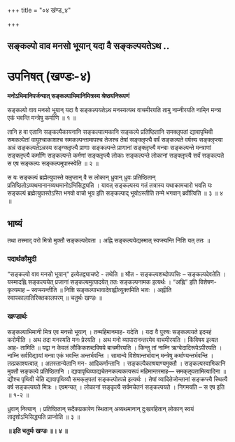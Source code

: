 +++
title = "०४ खंण्ड_४"

+++


## सङ्कल्पो वाव मनसो भूयान् यदा वै सङ्कल्पयतेऽथ ..

# **उपनिषत् (खण्डः-४)**

**मनोऽभिमानिपर्जन्यात् सङ्कल्पाभिमानिमित्रस्य श्रेष्ठ्यनिरूपणं**

सङ्कल्पो वाव मनसो भूयान् यदा वै सङ्कल्पयतेऽथ मनस्यत्यथ वाचमीरयति तामु नाम्नीरयति नामि्न मन्त्रा एकं भवन्ति मन्त्रेषु कर्माणि ॥ १ ॥

तानि ह वा एतानि सङ्कल्पैकायनानि सङ्कल्पात्मकानि सङ्कल्पे प्रतिष्ठितानि समक्लृपतां द्यावापृथिवी समकल्पेतां वायुश्चाकाशश्च समकल्पन्तामापश्च तेजश्च तेषां सङ्क्लृप्त्यै वर्षं सङ्कल्पते वर्षस्य सङ्क्लृप्त्या अन्नं सङ्कल्पतेऽन्नस्य सङ्ग्क्लृप्त्यै प्राणाः सङ्कल्पन्ते प्राणानां सङ्क्लृप्त्यै मन्त्राः सङ्कल्पन्ते मन्त्राणां सङ्क्लृप्त्यै कर्माणि सङ्कल्पन्ते कर्मणां सङ्क्लृप्त्यै लोकाः सङ्कल्पन्ते लोकानां सङ्क्लृप्त्यै सर्वं सङ्कल्पते स एष सङ्कल्पः सङ्कल्पमुपास्स्वेति ॥ २ ॥

स यः सङ्कल्पं ब्रह्मेत्युपास्ते क्लृप्तान् वै स लोकान् ध्रुवान् ध्रुवः प्रतिष्ठितान् प्रतिष्ठितोऽव्यथमानानव्यथमानोऽभिसिद्ध्यति । यावत् सङ्कल्पस्य गतं तत्रास्य यथाकामचारो भवति यः सङ्कल्पं ब्रह्मेत्युपास्तेऽस्ति भगवो वाचो भूय इति सङ्कल्पाद् भूयोऽस्तीति तन्मे भगवान् ब्रवीत्विति ॥ ३ ॥ ४ ॥

## **भाष्यं**

तथा तस्माद् वरो मित्रो मुक्तौ सङ्कल्पदेवता । अह्नि सङ्कल्पयेद्यस्मात् स्वप्स्यन्ति निशि यत् ततः ॥

### पदार्थकौमुदी

“सङ्कल्पो वाव मनसो भूयान्" इत्येतद्व्याचष्टे - तथेति ॥ श्रौत - सङ्कल्पशब्दोपपत्तिः – सङ्कल्पदेवतेति । यस्मादह्नि सङ्कल्पयेत् प्रजानां सङ्कल्पमुत्पादयेत् ततः सङ्कल्पनामक इत्यर्थः । “अह्नि” इति विशेषण- कृत्यमाह – स्वप्स्यन्तीति ॥ निशि सङ्कल्पाभावादेवाह्णीत्युक्तमिति भावः । अह्नीति स्वापकालातिरिक्तकालपरम् ॥ चतुर्थः खण्डः ॥

### **खण्डार्थः**

सङ्कल्पाभिमानी मित्र एव मनसो भूयान् । तन्महिमानमाह- यदेति । यदा वै पुरुषः सङ्कल्पयते इदमहं करोमीति । अथ तदा मनस्यति मनः प्रेरयति । अथ मनो व्यापारानन्तरमेव वाचमीरयति । किंविषय इत्यत आह- तामिति ॥ यद्वा न केवलं लौकिकशब्दविषये बाचमीरयति । किन्तु तां नाम्नि ऋग्वेदादिरूपेऽपीरयति । नाम्नि सर्वविद्यायां मन्त्रा एकं भवन्ति अन्तर्भवन्ति । सामान्ये विशेषान्तर्भावान् मन्त्रेषु कर्माण्यन्तर्भवन्ति । तत्प्रकाश्यत्वात् । अतस्तान्येतानि मन- आदिकर्मान्तानि । सङ्कल्पैकाश्रयाण्यमुक्तौ । सङ्कल्पस्वामिकानि मुक्तौ सङ्कल्पे प्रतिष्ठितानि । द्यावापृथिव्याद्यचेतनकल्पकत्वरूपं महिमान्तरमाह— समक्ऌपतामित्यादिना ॥ द्यौश्च पृथिवी चेति द्यावापृथिव्यौ समक्ऌपतां सङ्कल्पोत्पन्ने इत्यर्थः । तेषां व्यादितेजोन्तानां सङ्क्रप्त्यै स्थित्यै वर्ष सङ्कल्पयते मित्रः । एवमन्यत् । लोकानां सङ्कृत्यै सर्वमचेतनं सङ्कल्पयते । निगमयति – स एष इति ॥ १-२ ॥

ध्रुवान् नित्यान् । प्रतिष्ठितान् सदैकप्रकारेण स्थितान् अव्यथमानान् दुःखरहितान् लोकान् स्वयं तादृशोऽभिसिद्ध्यति प्राप्नोति ॥ ३ ॥

**॥ इति चतुर्थः खण्डः ॥। ४ ॥**


